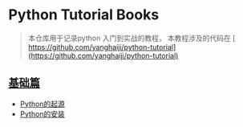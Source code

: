 # Python Tutorial Books

> 本仓库用于记录python 入门到实战的教程， 本教程涉及的代码在 [ https://github.com/yanghaiji/python-tutorial](https://github.com/yanghaiji/python-tutorial)
## [基础篇]()

- [Python的起源](baisc/001%20Python%20的起源.md)
- [Python的安装](baisc/002%20Python%20的安装.md)